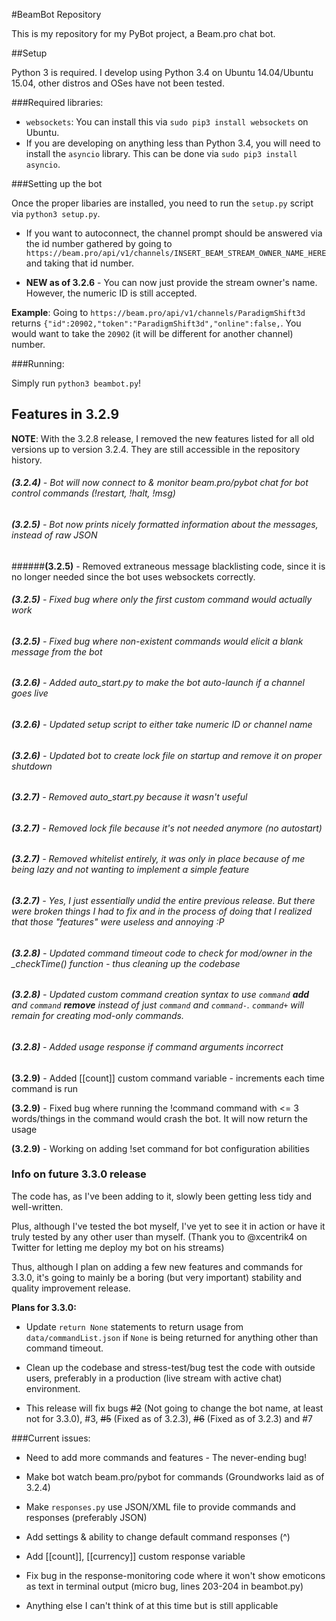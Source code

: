 #BeamBot Repository

This is my repository for my PyBot project, a Beam.pro chat bot.

##Setup

Python 3 is required. I develop using Python 3.4 on Ubuntu 14.04/Ubuntu 15.04, other distros and OSes have not been tested.

###Required libraries:

* `websockets`: You can install this via `sudo pip3 install websockets` on Ubuntu.
* If you are developing on anything less than Python 3.4, you will need to install the `asyncio` library. This can be done via `sudo pip3 install asyncio`.

###Setting up the bot

Once the proper libaries are installed, you need to run the `setup.py` script via `python3 setup.py`.

* If you want to autoconnect, the channel prompt should be answered via the id number gathered by going to `https://beam.pro/api/v1/channels/INSERT_BEAM_STREAM_OWNER_NAME_HERE` and taking that id number.

* **NEW as of 3.2.6** - You can now just provide the stream owner's name. However, the numeric ID is still accepted.

**Example**: Going to `https://beam.pro/api/v1/channels/ParadigmShift3d` returns `{"id":20902,"token":"ParadigmShift3d","online":false,`. You would want to take the `20902` (it will be different for another channel) number.

###Running:

Simply run `python3 beambot.py`!

## Features in 3.2.9

**NOTE**: With the 3.2.8 release, I removed the new features listed for all old versions up to version 3.2.4. They are still accessible in the repository history.

###### **(3.2.4)** - Bot will now connect to & monitor beam.pro/pybot chat for bot control commands (!restart, !halt, !msg)

###### **(3.2.5)** - Bot now prints nicely formatted information about the messages, instead of raw JSON

######**(3.2.5)** - Removed extraneous message blacklisting code, since it is no longer needed since the bot uses websockets correctly.

###### **(3.2.5)** - Fixed bug where only the first custom command would actually work

###### **(3.2.5)** - Fixed bug where non-existent commands would elicit a blank message from the bot

###### **(3.2.6)** - Added auto_start.py to make the bot auto-launch if a channel goes live

###### **(3.2.6)** - Updated setup script to either take numeric ID or channel name

###### **(3.2.6)** - Updated bot to create lock file on startup and remove it on proper shutdown

###### **(3.2.7)** - Removed auto_start.py because it wasn't useful

###### **(3.2.7)** - Removed lock file because it's not needed anymore (no autostart)

###### **(3.2.7)** - Removed whitelist entirely, it was only in place because of me being lazy and not wanting to implement a simple feature

###### **(3.2.7)** - Yes, I just essentially undid the entire previous release. But there were broken things I had to fix and in the process of doing that I realized that those "features" were useless and annoying :P

###### **(3.2.8)** - Updated command timeout code to check for mod/owner in the \_checkTime() function - thus cleaning up the codebase

###### **(3.2.8)** - Updated custom command creation syntax to use `command` **add** and `command` **remove** instead of just `command` and `command-`. `command+` will remain for creating mod-only commands.

###### **(3.2.8)** - Added usage response if command arguments incorrect

**(3.2.9)** - Added [[count]] custom command variable - increments each time command is run

**(3.2.9)** - Fixed bug where running the !command command with <= 3 words/things in the command would crash the bot. It will now return the usage

**(3.2.9)** - Working on adding !set command for bot configuration abilities

### Info on future 3.3.0 release

The code has, as I've been adding to it, slowly been getting less tidy and well-written.

Plus, although I've tested the bot myself, I've yet to see it in action or have it truly tested by any other user than myself. (Thank you to @xcentrik4 on Twitter for letting me deploy my bot on his streams)

Thus, although I plan on adding a few new features and commands for 3.3.0, it's going to mainly be a boring (but very important) stability and quality improvement release.

**Plans for 3.3.0:**

* Update `return None` statements to return usage from `data/commandList.json` if `None` is being returned for anything other than command timeout.

* Clean up the codebase and stress-test/bug test the code with outside users, preferably in a production (live stream with active chat) environment.

* This release will fix bugs ~~#2~~ (Not going to change the bot name, at least not for 3.3.0), #3, ~~#5~~ (Fixed as of 3.2.3), ~~#6~~ (Fixed as of 3.2.3) and #7

###Current issues:

* Need to add more commands and features - The never-ending bug!

* Make bot watch beam.pro/pybot for commands (Groundworks laid as of 3.2.4)

* Make `responses.py` use JSON/XML file to provide commands and responses (preferably JSON)

* Add settings & ability to change default command responses (^)

* Add [[count]], [[currency]] custom response variable

* Fix bug in the response-monitoring code where it won't show emoticons as text in terminal output (micro bug, lines 203-204 in beambot.py)

* Anything else I can't think of at this time but is still applicable
